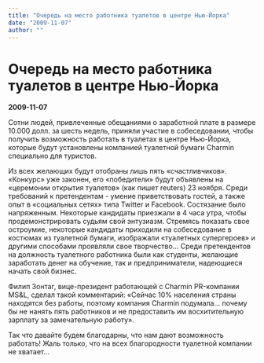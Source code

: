```yaml
---
title: "Очередь на место работника туалетов в центре Нью-Йорка"
date: "2009-11-07"
author: ""
---
```


# Очередь на место работника туалетов в центре Нью-Йорка

**2009-11-07** 

Сотни людей, привлеченные обещаниями о заработной плате в размере 10.000 долл. за шесть недель, приняли участие в собеседовании, чтобы получить возможность работать в туалетах в центре Нью-Йорка, которые будут установлены компанией туалетной бумаги Charmin специально для туристов.

Из всех желающих будут отобраны лишь пять «счастливчиков». «Конкурс» уже законен, его «победители» будут объявлены на «церемонии открытия туалетов» (как пишет reuters) 23 ноября. Среди требований к претендентам - умение приветствовать гостей, а также опыт в «социальных сетях» типа Twitter и Facebook. Состязание было напряженным. Некоторые кандидаты приезжали в 4 часа утра, чтобы продемонстрировать судьям свой энтузиазм. Стремясь показать свое остроумие, некоторые кандидаты приходили на собеседование в костюмах из туалетной бумаги, изображали «туалетных супергероев» и другими способами проявляли свое творчество... Среди претендентов на должность туалетного работника были как студенты, желающие заработать денег на обучение, так и предприниматели, надеющиеся начать свой бизнес.

Филип Зонтаг, вице-президент работающей с Charmin PR-компании MS&L, сделал такой комментарий: «Сейчас 10% населения страны находятся без работы, поэтому компания Charmin подумала... почему бы не нанять пять работников и не предоставить им восхитительную зарплату за замечательную работу».

Так что давайте будем благодарны, что нам дают возможность работать! Жаль только, что на всех благородности туалетной компании не хватает...